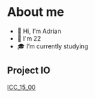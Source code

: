 # About me
- 👋 Hi, I’m Adrian
- 🎂 I'm 22
- 🎓 I’m currently studying

## Project IO
[ICC_15_00](https://github.com/Vex0on/ICC_15_00)

